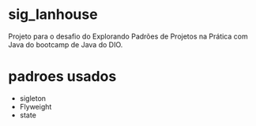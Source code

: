 # sig_lanhouse
Projeto para o desafio do Explorando Padrões de Projetos na Prática com Java do bootcamp de Java do DIO. 

# padroes usados
* sigleton
* Flyweight
* state
